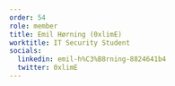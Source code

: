 ```yaml
---
order: 54
role: member
title: Emil Hørning (0xlimE)
worktitle: IT Security Student
socials:
  linkedin: emil-h%C3%B8rning-8824641b4
  twitter: 0xlimE
---
```

